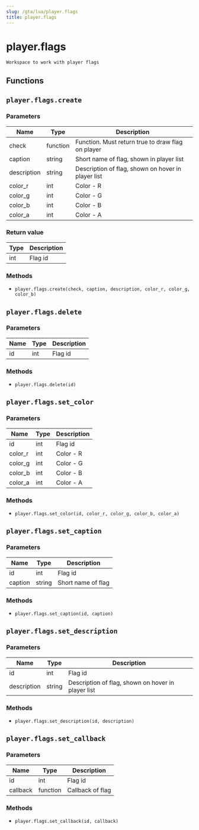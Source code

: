 ```yaml
---
slug: /gta/lua/player.flags
title: player.flags
---
```


# player.flags

```ebnf
Workspace to work with player flags
```

## Functions

## `player.flags.create`

### Parameters

| Name        | Type     | Description                                        |
| ----------- | -------- | -------------------------------------------------- |
| check       | function | Function. Must return true to draw flag on player  |
| caption     | string   | Short name of flag, shown in player list           |
| description | string   | Description of flag, shown on hover in player list |
| color\_r    | int      | Color - R                                          |
| color\_g    | int      | Color - G                                          |
| color\_b    | int      | Color - B                                          |
| color\_a    | int      | Color - A                                          |

### Return value

| Type | Description |
| ---- | ----------- |
| int  | Flag id     |

### Methods

* `player.flags.create(check, caption, description, color_r, color_g, color_b)`

## `player.flags.delete`

### Parameters

| Name | Type | Description |
| ---- | ---- | ----------- |
| id   | int  | Flag id     |

### Methods

* `player.flags.delete(id)`

## `player.flags.set_color`

### Parameters

| Name     | Type | Description |
| -------- | ---- | ----------- |
| id       | int  | Flag id     |
| color\_r | int  | Color - R   |
| color\_g | int  | Color - G   |
| color\_b | int  | Color - B   |
| color\_a | int  | Color - A   |

### Methods

* `player.flags.set_color(id, color_r, color_g, color_b, color_a)`

## `player.flags.set_caption`

### Parameters

| Name    | Type   | Description        |
| ------- | ------ | ------------------ |
| id      | int    | Flag id            |
| caption | string | Short name of flag |

### Methods

* `player.flags.set_caption(id, caption)`

## `player.flags.set_description`

### Parameters

| Name        | Type   | Description                                        |
| ----------- | ------ | -------------------------------------------------- |
| id          | int    | Flag id                                            |
| description | string | Description of flag, shown on hover in player list |

### Methods

* `player.flags.set_description(id, description)`

## `player.flags.set_callback`

### Parameters

| Name     | Type     | Description      |
| -------- | -------- | ---------------- |
| id       | int      | Flag id          |
| callback | function | Callback of flag |

### Methods

* `player.flags.set_callback(id, callback)`
